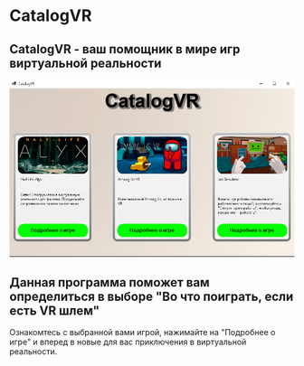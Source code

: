 # CatalogVR
## CatalogVR - ваш помощник в мире игр виртуальной реальности
![Alt text](UI/ViewProject.jpg)

## Данная программа поможет вам определиться в выборе "Во что поиграть, если есть VR шлем"
Ознакомтесь с выбранной вами игрой, нажимайте на "Подробнее о игре" и вперед в новые для вас приключения в виртуальной реальности.

